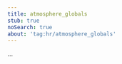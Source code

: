 ```yaml
---
title: atmosphere_globals
stub: true
noSearch: true
about: 'tag:hr/atmosphere_globals'
---
```

  ...
